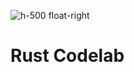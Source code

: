 <!-- .slide: class="transition bg-pink" -->

![h-500 float-right](./assets/images/QR-for-return.png)
# Rust Codelab

